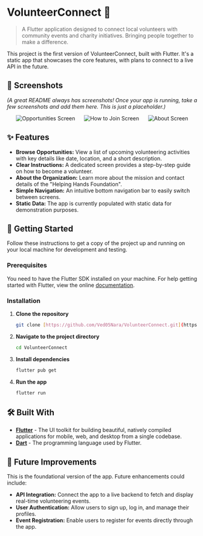 # VolunteerConnect 🤝

> A Flutter application designed to connect local volunteers with community events and charity initiatives. Bringing people together to make a difference.

This project is the first version of VolunteerConnect, built with Flutter. It's a static app that showcases the core features, with plans to connect to a live API in the future.

## 📸 Screenshots

*(A great README always has screenshots! Once your app is running, take a few screenshots and add them here. This is just a placeholder.)*

<p align="center">
  <img src="https://via.placeholder.com/250x500.png?text=Opportunities+Screen" alt="Opportunities Screen" hspace="10">
  <img src="https://via.placeholder.com/250x500.png?text=How+to+Join+Screen" alt="How to Join Screen" hspace="10">
  <img src="https://via.placeholder.com/250x500.png?text=About+Us+Screen" alt="About Screen" hspace="10">
</p>


## ✨ Features

-   **Browse Opportunities:** View a list of upcoming volunteering activities with key details like date, location, and a short description.
-   **Clear Instructions:** A dedicated screen provides a step-by-step guide on how to become a volunteer.
-   **About the Organization:** Learn more about the mission and contact details of the "Helping Hands Foundation".
-   **Simple Navigation:** An intuitive bottom navigation bar to easily switch between screens.
-   **Static Data:** The app is currently populated with static data for demonstration purposes.

## 🚀 Getting Started

Follow these instructions to get a copy of the project up and running on your local machine for development and testing.

### Prerequisites

You need to have the Flutter SDK installed on your machine. For help getting started with Flutter, view the online [documentation](https://flutter.dev/docs).

### Installation

1.  **Clone the repository**
    ```sh
    git clone [https://github.com/Ved05Nara/VolunteerConnect.git](https://github.com/Ved05Nara/VolunteerConnect.git)
    ```
2.  **Navigate to the project directory**
    ```sh
    cd VolunteerConnect
    ```
3.  **Install dependencies**
    ```sh
    flutter pub get
    ```
4.  **Run the app**
    ```sh
    flutter run
    ```

## 🛠️ Built With

-   [**Flutter**](https://flutter.dev/) - The UI toolkit for building beautiful, natively compiled applications for mobile, web, and desktop from a single codebase.
-   [**Dart**](https://dart.dev/) - The programming language used by Flutter.

## 🔮 Future Improvements

This is the foundational version of the app. Future enhancements could include:

-   **API Integration:** Connect the app to a live backend to fetch and display real-time volunteering events.
-   **User Authentication:** Allow users to sign up, log in, and manage their profiles.
-   **Event Registration:** Enable users to register for events directly through the app.
